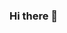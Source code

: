 ### Hi there 👋

<!--
**Hy-MDL/Hy-MDL** is a ✨ _special_ ✨ repository because its `README.md` (this file) appears on your GitHub profile.

Here are some ideas to get you started:

- 🔭 I’m currently working on ...
- 🌱 I’m currently learning ...
- 👯 I’m looking to collaborate on ...
- 🤔 I’m looking for help with ...
- 💬 Ask me about ...
- 📫 How to reach me: ...
- 😄 Pronouns: ...
- ⚡[![Top Langs](https://github-readme-stats.vercel.app/api/top-langs/?username=jhm2195&langs_count=8)](https://github.com/jmh2195/github-readme-stats)
-->
